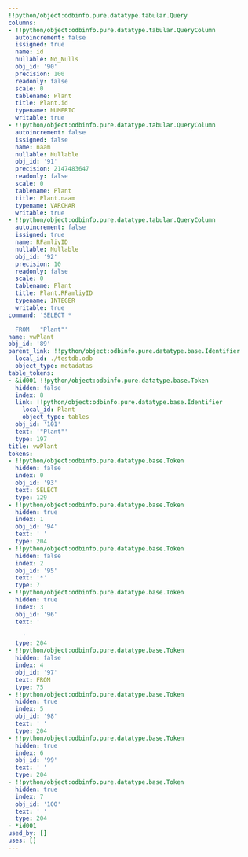 ```yaml
---
!!python/object:odbinfo.pure.datatype.tabular.Query
columns:
- !!python/object:odbinfo.pure.datatype.tabular.QueryColumn
  autoincrement: false
  issigned: true
  name: id
  nullable: No_Nulls
  obj_id: '90'
  precision: 100
  readonly: false
  scale: 0
  tablename: Plant
  title: Plant.id
  typename: NUMERIC
  writable: true
- !!python/object:odbinfo.pure.datatype.tabular.QueryColumn
  autoincrement: false
  issigned: false
  name: naam
  nullable: Nullable
  obj_id: '91'
  precision: 2147483647
  readonly: false
  scale: 0
  tablename: Plant
  title: Plant.naam
  typename: VARCHAR
  writable: true
- !!python/object:odbinfo.pure.datatype.tabular.QueryColumn
  autoincrement: false
  issigned: true
  name: RFamliyID
  nullable: Nullable
  obj_id: '92'
  precision: 10
  readonly: false
  scale: 0
  tablename: Plant
  title: Plant.RFamliyID
  typename: INTEGER
  writable: true
command: 'SELECT *

  FROM   "Plant"'
name: vwPlant
obj_id: '89'
parent_link: !!python/object:odbinfo.pure.datatype.base.Identifier
  local_id: ./testdb.odb
  object_type: metadatas
table_tokens:
- &id001 !!python/object:odbinfo.pure.datatype.base.Token
  hidden: false
  index: 8
  link: !!python/object:odbinfo.pure.datatype.base.Identifier
    local_id: Plant
    object_type: tables
  obj_id: '101'
  text: '"Plant"'
  type: 197
title: vwPlant
tokens:
- !!python/object:odbinfo.pure.datatype.base.Token
  hidden: false
  index: 0
  obj_id: '93'
  text: SELECT
  type: 129
- !!python/object:odbinfo.pure.datatype.base.Token
  hidden: true
  index: 1
  obj_id: '94'
  text: ' '
  type: 204
- !!python/object:odbinfo.pure.datatype.base.Token
  hidden: false
  index: 2
  obj_id: '95'
  text: '*'
  type: 7
- !!python/object:odbinfo.pure.datatype.base.Token
  hidden: true
  index: 3
  obj_id: '96'
  text: '

    '
  type: 204
- !!python/object:odbinfo.pure.datatype.base.Token
  hidden: false
  index: 4
  obj_id: '97'
  text: FROM
  type: 75
- !!python/object:odbinfo.pure.datatype.base.Token
  hidden: true
  index: 5
  obj_id: '98'
  text: ' '
  type: 204
- !!python/object:odbinfo.pure.datatype.base.Token
  hidden: true
  index: 6
  obj_id: '99'
  text: ' '
  type: 204
- !!python/object:odbinfo.pure.datatype.base.Token
  hidden: true
  index: 7
  obj_id: '100'
  text: ' '
  type: 204
- *id001
used_by: []
uses: []
---
```

